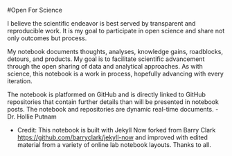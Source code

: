 #Open For Science

I believe the scientific endeavor is best served by transparent and reproducible work. It is my goal to participate in open science and share not only outcomes but process.

My notebook documents thoughts, analyses, knowledge gains, roadblocks, detours, and products. My goal is to facilitate scientific advancement through the open sharing of data and analytical approaches. As with science, this notebook is a work in process, hopefully advancing with every iteration.

The notebook is platformed on GitHub and is directly linked to GitHub repositories that contain further details than will be presented in notebook posts. The notebook and repositories are dynamic real-time documents.
-Dr. Hollie Putnam

* Credit: This notebook is built with Jekyll Now forked from Barry Clark https://github.com/barryclark/jekyll-now and improved with edited material from a variety of online lab notebook layouts. Thanks to all.
